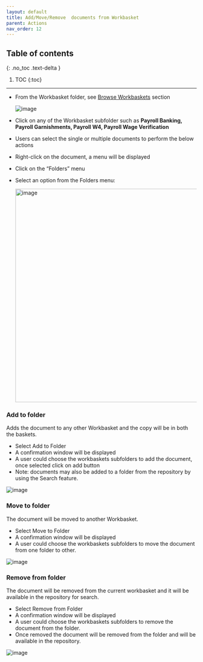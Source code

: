 ```yaml
---
layout: default
title: Add/Move/Remove  documents from Workbasket
parent: Actions
nav_order: 12
---
```


## Table of contents
{: .no_toc .text-delta }

1. TOC
{:toc}

---
- From the Workbasket folder, see [Browse Workbaskets](https://pages.github.ibm.com/Global-EJS/gejs-user-manual/docs/Actions/Browse.html) section
    
    ![image](https://media.github.ibm.com/user/369573/files/391b3880-c63e-11ec-9e72-81c27d598c04)

-  Click on any of the Workbasket subfolder such as **Payroll Banking, Payroll Garnishments, Payroll W4, Payroll Wage Verification**
- Users can select the single or multiple documents to perform the below actions
- Right-click on the document, a menu will be displayed
- Click on the “Folders” menu
- Select an option from the Folders menu:

    <img width="564" alt="image" src="https://media.github.ibm.com/user/369573/files/6b915980-c66f-11ec-9d86-8ad463fd69a8">

### Add to folder
Adds the document to any other Workbasket and the copy will be in both the baskets. 

- Select Add to Folder
- A confirmation window will be displayed 
- A user could choose the workbaskets subfolders to add the document, once selected click on add button
- Note:  documents may also be added to a folder from the repository by using the Search feature.

![image](https://media.github.ibm.com/user/369573/files/eb6bf380-c670-11ec-8d16-bb56fb5e4c26)

### Move to folder
The document will be moved to another Workbasket. 

- Select Move to Folder
- A confirmation window will be displayed 
- A user could choose the workbaskets subfolders to move the document from one folder to other.

![image](https://media.github.ibm.com/user/369573/files/13f3ed80-c671-11ec-80fb-98e2973817aa)

### Remove from folder
The document will be removed from the current workbasket and it will be available in the repository for search.

- Select Remove from Folder
- A confirmation window will be displayed 
- A user could choose the workbaskets subfolders to remove the document from the folder.
- Once removed the document will be removed from the folder and will be available in the repository.

![image](https://media.github.ibm.com/user/369573/files/40a80500-c671-11ec-87bf-dc1c21e350a2)




        




